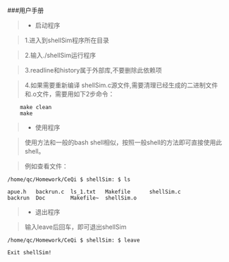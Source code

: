 ###用户手册
> *	启动程序

>	1.进入到shellSim程序所在目录

>	2.输入./shellSim运行程序

>	3.readline和history属于外部库,不要删除此依赖项

>	4.如果需要重新编译 <i class="icon-file"></i> shellSim.c源文件,需要清理已经生成的二进制文件和.o文件，需要用如下2步命令：

	    make clean
	    make
	    

> *	使用程序

> 	使用方法和一般的bash shell相似，按照一般shell的方法即可直接使用此shell。

>	例如查看文件：
	
	/home/qc/Homework/CeQi $ shellSim: $ ls
	
	apue.h   backrun.c  ls_1.txt   Makefile      shellSim.c
    backrun  Doc        Makefile~  shellSim.o
> *	退出程序

>	输入leave后回车，即可退出shellSim
	
	/home/qc/Homework/CeQi $ shellSim: $ leave
	
	Exit shellSim!